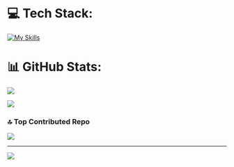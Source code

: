 
# 💻 Tech Stack:


[![My Skills](https://skillicons.dev/icons?i=html,css,aws,bash,bitbucket,cs,django,docker,fastapi,flask,git,github,java,js,jenkins,kafka,linux,md,matlab,mongodb,mysql,nextjs,opencv,postman,py,pytorch,r,raspberrypi,redis,react,spring,sklearn,unity)](https://skillicons.dev)
# 📊 GitHub Stats:
![](https://github-readme-stats.vercel.app/api?username=Ibinarriaga8&theme=prussian&hide_border=false&include_all_commits=false&count_private=false)<br/>

![](https://github-readme-stats.vercel.app/api/top-langs/?username=Ibinarriaga8&theme=prussian&hide_border=false&include_all_commits=false&count_private=false&layout=compact)

### 🔝 Top Contributed Repo
![](https://github-contributor-stats.vercel.app/api?username=Ibinarriaga8&limit=5&theme=dark&combine_all_yearly_contributions=true)

---
[![](https://visitcount.itsvg.in/api?id=Ibinarriaga8&icon=0&color=0)](https://visitcount.itsvg.in)

<!-- Proudly created with GPRM ( https://gprm.itsvg.in ) -->
